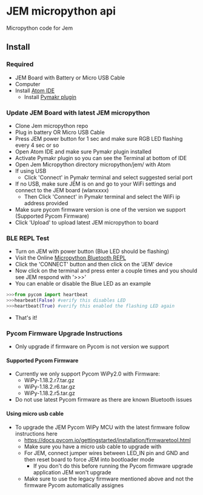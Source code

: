 # JEM micropython api
Micropython code for Jem

## Install
### Required
- JEM Board with Battery or Micro USB Cable
- Computer
- Install [Atom IDE](https://atom.io/)
   + Install [Pymakr plugin](https://atom.io/packages/pymakr) 
### Update JEM Board with latest JEM micropython
- Clone Jem micropython repo
- Plug in battery OR Micro USB Cable
- Press JEM power button for 1 sec and make sure RGB LED flashing every 4 sec or so
- Open Atom IDE and make sure Pymakr plugin installed
- Activate Pymakr plugin so you can see the Terminal at bottom of IDE
- Open Jem Micropython directory micropython/jem/ with Atom
- If using USB
   + Click 'Connect' in Pymakr terminal and select suggested serial port
- If no USB, make sure JEM is on and go to your WiFi settings and connect to the JEM board (wlanxxxx)
   + Then Click 'Connect' in Pymakr terminal and select the WiFi ip address provided
- Make sure pycom firmware version is one of the version we support (Supported Pycom Firmware)
- Click 'Upload' to upload latest JEM micropython to board

### BLE REPL Test
- Turn on JEM with power button (Blue LED should be flashing)
- Visit the Online [Micropython Bluetooth REPL](https://glennrub.github.io/webbluetooth/micropython/repl/)
- Click the 'CONNECT' button and then click on the 'JEM' device
- Now click on the terminal and press enter a couple times and you should see JEM respond with '>>>'
- You can enable or disable the Blue LED as an example
```python
>>>from pycom import heartbeat
>>>hearbeat(False) #verify this disables LED
>>>heartbeat(True) #verify this enabled the flashing LED again
```
- That's it!

### Pycom Firmware Upgrade Instructions
- Only upgrade if firmware on Pycom is not version we support 
#### Supported Pycom Firmware
- Currently we only support Pycom WiPy2.0 with Firmware:
   + WiPy-1.18.2.r7.tar.gz
   + WiPy-1.18.2.r6.tar.gz
   + WiPy-1.18.2.r5.tar.gz
- Do not use latest Pycom firmware as there are known Bluetooth issues

#### Using micro usb cable
- To upgrade the JEM Pycom WiPy MCU with the latest firmware follow instructions here
   + https://docs.pycom.io/gettingstarted/installation/firmwaretool.html
   + Make sure you have a micro usb cable to upgrade with
   + For JEM, connect jumper wires between LED_IN pin and GND and then reset board to force JEM into bootloader mode
      + If you don't do this before running the Pycom firmware upgrade application JEM won't upgrade
   + Make sure to use the legacy firmware mentioned above and not the firmware Pycom automatically assignes 
